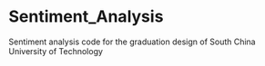 # Sentiment_Analysis
Sentiment analysis code for the graduation design of South China University of Technology
